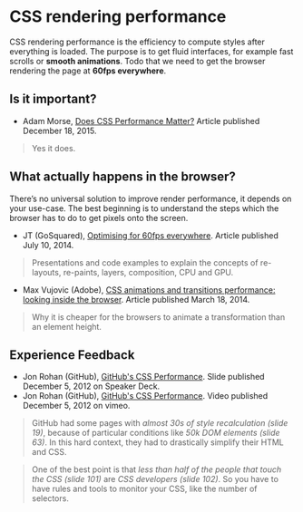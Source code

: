 # CSS rendering performance

CSS rendering performance is the efficiency to compute styles after everything is loaded.
The purpose is to get fluid interfaces, for example fast scrolls or **smooth animations**.
Todo that we need to get the browser rendering the page at **60fps everywhere**.


## Is it important?

 * Adam Morse, [Does CSS Performance Matter?][mrmrs-caring] Article published December 18, 2015.
 
> Yes it does. 
 
[mrmrs-caring]: http://xn--h4hg.ws/2014/12/18/caring/


## What actually happens in the browser? 

There’s no universal solution to improve render performance, it depends on your use-case.
The best beginning is to understand the steps which the browser has to do to get pixels onto the screen.

 * JT (GoSquared), [Optimising for 60fps everywhere][gosquared-article]. Article published July 10, 2014.

> Presentations and code examples to explain the concepts of re-layouts, re-paints, layers, composition, CPU and GPU.

[gosquared-article]: https://engineering.gosquared.com/optimising-60fps-everywhere-in-javascript


 * Max Vujovic (Adobe), [CSS animations and transitions performance: looking inside the browser][adobe-animations-performance].
 Article published March 18, 2014.
  
> Why it is cheaper for the browsers to animate a transformation than an element height.

[adobe-animations-performance]: http://blogs.adobe.com/webplatform/2014/03/18/css-animations-and-transitions-performance/


## Experience Feedback

 * Jon Rohan (GitHub), [GitHub's CSS Performance][github-slides]. Slide published December 5, 2012 on Speaker Deck.
 * Jon Rohan (GitHub), [GitHub's CSS Performance][github-video]. Video published December 5, 2012 on vimeo.

> GitHub had some pages with *almost 30s of style recalculation (slide 19)*,
because of particular conditions like *50k DOM elements (slide 63)*.
In this hard context, they had to drastically simplify their HTML and CSS.

> One of the best point is that *less than half of the people that touch the CSS (slide 101)* are *CSS developers (slide 102)*.
So you have to have rules and tools to monitor your CSS, like the number of selectors. 

[github-slides]: https://speakerdeck.com/jonrohan/githubs-css-performance
[github-video]: https://vimeo.com/54990931




